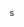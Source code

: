 <!--React.js project = <https://www.youtube.com/watch?v=AVrOr3Mxl20>

{[(
to remove all the react-app folder use <rm -rf <nameOfTheFolder> // or name of the project>

"To completely delete your project directory with all the dependencies and hidden files. Navigate one folder outside of your project directory. And run the following command.

caution
Make sure to replace my-project with your actual project name.

 rm my-project -r -force"

 "How to Remove Create React App
In some cases, you used other packages to create your React project. One of the most popular ones is Create React App. If you want to get rid of this package as well. You can simply run the following command.

npm uninstall -g create-react-app

# or 

yarn global remove create-react-app"


(React official site = https://create-react-app.dev/docs/getting-started/#:~:text=Creating%20an%20App%201%20npx%20npx%20create-react-app%20my-app,which%20tool%20you%20use%20to%20run%20create-react-app.%20)
)]}

----->

<!--the packages used are
1. https://reactrouter.com/en/main/start/overview
2. react-icons
3. -->s
